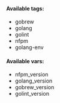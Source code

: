 #### Available tags:
- gobrew
- golang
- golint
- nfpm
- golang-env

#### Available vars:
- nfpm_version
- golang_version
- gobrew_version
- golint_version
